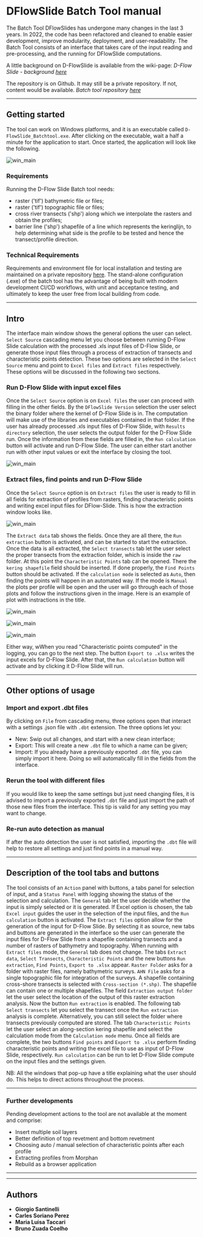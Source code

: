 
# DFlowSlide Batch Tool manual
The Batch Tool DFlowSlides has undergone many changes in the last 3 years. In 2022, the code has been refactored and cleaned to enable easier development, improve modularity, deployment, and user-readability. The Batch Tool consists of an interface that takes care of the input reading and pre-processing, and the running for DFlowSlide computations.

A little background on D-FlowSlide is available from the wiki-page:
*D-Flow Slide - background [here](https://publicwiki.deltares.nl/display/GEO/Background+-+Detailed+check)* 

The repository is on Github. It may still be a private repository. If not, content would be available.
*Batch tool repository [here](https://github.com/Deltares/DFlowSlide_batchtool)* 

---

## Getting started
The tool can work on Windows platforms, and it is an executable called `D-FlowSlide_Batchtool.exe`. After clicking on the executable, wait a half a minute for the application to start. Once started, the application will look like the following.

![win_main](static/landing_page.png)

### Requirements
Running the D-Flow Slide Batch tool needs:
* raster ('tif') bathymetric file or files;
* raster ('tif') topographic file or files;
* cross river transects ('shp') along which we interpolate the rasters and obtain the profiles;
* barrier line ('shp') shapefile of a line which represents the keringlijn, to help determining what side is the profile to be tested and hence the transect/profile direction.

### Technical Requirements
Requirements and environment file for local installation and testing are maintained on a private repository [here](https://github.com/Deltares/DFlowSlide_batchtool).
The stand-alone configuration (.exe) of the batch tool has the advantage of being built with modern development CI/CD workflows, with unit and acceptance testing, and ultimately to keep the user free from local building from code. 

---
## Intro
The interface main window shows the general options the user can select. `Select Source` cascading menu let you choose between running D-Flow Slide calculation with the processed .xls input files of D-Flow Slide, or generate those input files through a process of extraction of transects and characteristic points detection. These two options are selected in the `Select Source` menu and point to `Excel files` and `Extract files` respectively. These options will be discussed in the following two sections.

### Run D-Flow Slide with input excel files
Once the `Select Source` option is on `Excel files` the user can proceed with filling in the other fields. By the `DFlowSlide Version` selection the user select the binary folder where the kernel of D-Flow Slide is in. The computation will make use of the libraries and executables contained in that folder. If the user has already processed .xls input files of D-Flow Slide, with `Results directory` selection, the user selects the output folder for the D-Flow Slide run. Once the information from these fields are filled in, the `Run calculation` button will activate and run D-Flow Slide. The user can either start another run with other input values or exit the interface by closing the tool. 

![win_main](static/excel_results_action.png)

### Extract files, find points and run D-Flow Slide
Once the `Select Source` option is on `Extract files` the user is ready to fill in all fields for extraction of profiles from rasters, finding characteristic points and writing excel input files for DFlow-Slide. This is how the extraction window looks like.

![win_main](static/extract_general.png)


The `Extract data` tab shows the fields. Once they are all there, the `Run extraction` button is activated, and can be started to start the extraction. Once the data is all extracted, the `Select transects` tab let the user select the proper transects from the extraction folder, which is inside the `raw` folder. At this point the `Characteristic Points` tab can be opened. There the `kering shapefile` field should be inserted. If done properly, the  `Find Points` button should be activated. 
If the `calculation mode` is selected as `Auto`, then finding the points will happen in an automated way. If the mode is `Manual` the plots per profile will be open and the user will go through each of those plots and follow the instructions given in the image. Here is an example of plot with instractions in the title.

![win_main](static/choose_method.png)

![win_main](static/findpoints_auto.png)

![win_main](static/findpoints_manual.png)


Either way, wWhen you read "Characteristic points computed" in the logging, you can go to the next step. The button `Export to .xlsx` writes the input excels for D-Flow Slide. After that, the `Run calculation` button will activate and by clicking it D-Flow Slide will run. 

--- 

## Other options of usage
### Import and export .dbt files
By clicking on `File` from cascading menu, three options open that interact with a settings .json file with `.dbt` extension. The three options let you: 
* New: Swip out all changes, and start with a new clean interface;
* Export: This will create a new `.dbt` file to which a name can be given; 
* Import: If you already have a previously exported `.dbt` file, you can simply import it here. Doing so will automatically fill in the fields from the interface. 

### Rerun the tool with different files
If you would like to keep the same settings but just need changing files, it is advised to import a previously exported `.dbt` file and just import the path of those new files from the interface. This tip is valid for any setting you may want to change.

### Re-run auto detection as manual
If after the auto detection the user is not satisfied, importing the `.dbt` file will help to restore all settings and just find points in a manual way.

---

## Description of the tool tabs and buttons

The tool consists of an `Action` panel with buttons, a tabs panel for selection of input, and a `Status Panel` with logging showing the status of the selection and calculation. 
The `General` tab let the user decide whether the input is simply selected or it is generated. If Excel option is chosen, the tab `Excel input` guides the user in the selection of the input files, and the `Run calculation` button is activated. The `Extract files` option allow for the generation of the input for D-Flow Slide. By selecting it as source, new tabs and buttons are generated in the interface so the user can generate the input files for D-Flow Slide from a shapefile containing transects and a number of rasters of bathymetry and topography. 
When running with `Extract files` mode, the `General` tab does not change. The tabs `Extract data`, `Select Transects`, `Characteristic Points` and the new buttons `Run extraction`, `Find Points`, `Export to .xlsx` appear. `Raster Folder` asks for a folder with raster files, namely bathymetric surveys. `AHN File` asks for a single topographic file for integration of the surveys. A shapefile containing cross-shore transects is selected with `Cross-section (*.shp)`. The shapefile can contain one or multiple shapefiles. The field `Extraction output folder` let the user select the location of the output of this raster extraction analysis. Now the button `Run extraction` is enabled. The following tab `Select transects` let you select the transect once the `Run extraction` analysis is complete. Alternatively, you can still select the folder where transects previously computed are stored. The tab `Characteristic Points` let the user select an along-section kering shapefile and select the calculation mode from the  `Calculation mode` menu. Once all fields  are complete, the two buttons `Find points` and `Export to .xlsx` perform finding characteristic points and writing the excel file to use as input of D-Flow Slide, respectively. `Run calculation` can be run to let D-Flow Slide compute on the input files and the settings given.

NB: All the windows that pop-up have a title explaining what the user should do. This helps to direct actions throughout the process.

---

### Further developments
Pending development actions to the tool are not available at the moment and comprise:
- Insert multiple soil layers
- Better definition of top revetment and bottom revetment
- Choosing auto / manual selection of characteristic points after each profile
- Extracting profiles from Morphan
- Rebuild as a browser application

---

---

## Authors
* **Giorgio Santinelli**
* **Carles Soriano Perez**
* **Maria Luisa Taccari**
* **Bruno Zuada Coelho**

